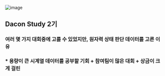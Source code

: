 ![image](https://user-images.githubusercontent.com/59557720/94132723-a8490d80-fe9a-11ea-92e8-25cfd09b7a47.png)

## Dacon Study 2기
### 여러 몇 가지 대회중에 고를 수 있었지만, **원자력 상태 판단 데이터를 고른 이유**
### * 용량이 큰 시계열 데이터를 공부할 기회 + 참여팀이 많은 대회 + 상금이 크게 걸린  
